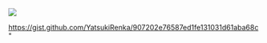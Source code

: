 <img src="https://github-readme-stats.vercel.app/api?username=YatsukiRenka&count_private=true&show_icons=true&icon_color=CE1D2D&text_color=718096&bg_color=00000000&hide_title=false&hide_border=true" />

https://gist.github.com/YatsukiRenka/907202e76587ed1fe131031d61aba68c"
